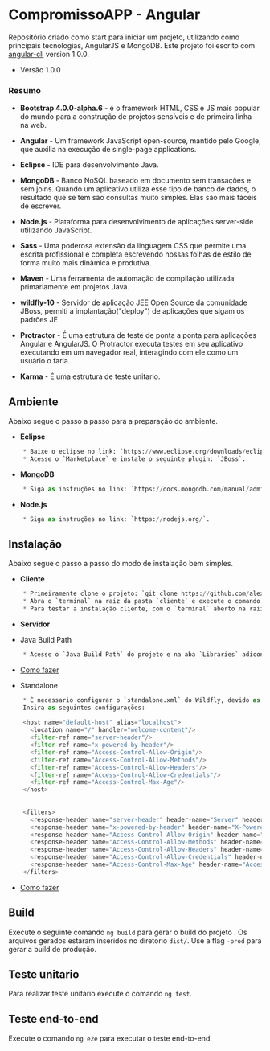 # CompromissoAPP - Angular #

Repositório criado como start para iniciar um projeto, utilizando como principais tecnologias, AngularJS e MongoDB.
Este projeto foi escrito com [angular-cli](https://github.com/angular/angular-cli) version 1.0.0.

* Versão 1.0.0

### Resumo ###

* **Bootstrap 4.0.0-alpha.6** - é o framework HTML, CSS e JS mais popular do mundo para a construção de projetos sensíveis e de primeira linha na web.

* **Angular** - Um framework JavaScript open-source, mantido pelo Google, que auxilia na execução de single-page applications.

* **Eclipse** - IDE para desenvolvimento Java.

* **MongoDB** - Banco NoSQL baseado em documento sem transações e sem joins. Quando um aplicativo utiliza esse tipo de banco de dados, o resultado que se tem são consultas muito simples. Elas são mais fáceis de escrever.

* **Node.js** - Plataforma para desenvolvimento de aplicações server-side utilizando JavaScript.

* **Sass** - Uma poderosa extensão da linguagem CSS que permite uma escrita profissional e completa escrevendo nossas folhas de estilo de forma muito mais dinâmica e produtiva.

* **Maven** - Uma ferramenta de automação de compilação utilizada primariamente em projetos Java.

* **wildfly-10** - Servidor de aplicação JEE Open Source da comunidade JBoss, permiti a implantação("deploy") de aplicações que sigam os padrões JE

* **Protractor** - É uma estrutura de teste de ponta a ponta para aplicações Angular e AngularJS. O Protractor executa testes em seu aplicativo executando em um navegador real, interagindo com ele como um usuário o faria.

* **Karma** - É uma estrutura de teste unitario.

## Ambiente ##
Abaixo segue o passo a passo para a preparação do ambiente.

* **Eclipse**
```python
    * Baixe o eclipse no link: `https://www.eclipse.org/downloads/eclipse-packages/`.
    * Acesse o `Marketplace` e instale o seguinte plugin: `JBoss`.
```

* **MongoDB**
```python
    * Siga as instruções no link: `https://docs.mongodb.com/manual/administration/install-community/`.
```

* **Node.js**
```python
    * Siga as instruções no link: `https://nodejs.org/`.
```

## Instalação ##
Abaixo segue o passo a passo do modo de instalação bem simples.

* **Cliente**
```python
    * Primeiramente clone o projeto: `git clone https://github.com/alexandremartinsbsb/compromissoappangularjs.git`.
    * Abra o `terminal` na raiz da pasta `cliente` e execute o comando `npm install`.
    * Para testar a instalação cliente, com o `terminal` aberto na raiz da pasta `cliente` e execute o comando `ng e2e`.
```

* **Servidor**

* Java Build Path
```python
    * Acesse o `Java Build Path` do projeto e na aba `Libraries` adicone a biblioteca do Wildfly.
```
* [Como fazer](https://i.imgur.com/sjtUnMZ.gif)

* Standalone
```python
    * É necessario configurar o `standalone.xml` do Wildfly, devido as politicas de segurança dos browsers.
    Insira as seguintes configurações:
    
    <host name="default-host" alias="localhost">
      <location name="/" handler="welcome-content"/>
      <filter-ref name="server-header"/>
      <filter-ref name="x-powered-by-header"/>
      <filter-ref name="Access-Control-Allow-Origin"/>
      <filter-ref name="Access-Control-Allow-Methods"/>
      <filter-ref name="Access-Control-Allow-Headers"/>
      <filter-ref name="Access-Control-Allow-Credentials"/>
      <filter-ref name="Access-Control-Max-Age"/>
    </host>
    
    
    <filters>
      <response-header name="server-header" header-name="Server" header-value="WildFly/10"/>
      <response-header name="x-powered-by-header" header-name="X-Powered-By" header-value="Undertow/1"/>
      <response-header name="Access-Control-Allow-Origin" header-name="Access-Control-Allow-Origin" header-value="*"/>
      <response-header name="Access-Control-Allow-Methods" header-name="Access-Control-Allow-Methods" header-value="GET, POST, OPTIONS, PUT, DELETE"/>
      <response-header name="Access-Control-Allow-Headers" header-name="Access-Control-Allow-Headers" header-value="accept, authorization, content-type, x-requested-with"/>
      <response-header name="Access-Control-Allow-Credentials" header-name="Access-Control-Allow-Credentials" header-value="true"/>
      <response-header name="Access-Control-Max-Age" header-name="Access-Control-Max-Age" header-value="1"/>
    </filters>
```
* [Como fazer](https://i.imgur.com/HxI1xig.gif)

## Build ##

Execute o seguinte comando `ng build` para gerar o build do projeto . Os arquivos gerados estaram inseridos no diretorio `dist/`. Use a flag `-prod` para gerar a build de produção.

## Teste unitario

Para realizar teste unitario execute o comando `ng test`.

## Teste end-to-end

Execute o comando `ng e2e` para executar o teste end-to-end.